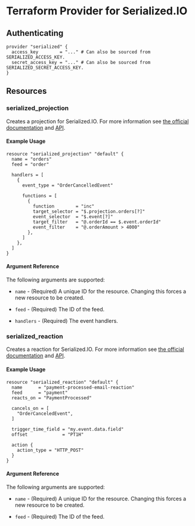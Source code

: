 # Terraform Provider for Serialized.IO

## Authenticating

```hcl
provider "serialized" {
  access_key        = "..." # Can also be sourced from SERIALIZED_ACCESS_KEY.
  secret_access_key = "..." # Can also be sourced from SERIALIZED_SECRET_ACCESS_KEY.
}
```

## Resources

### serialized_projection

Creates a projection for Serialized.IO. For more information see
[the official documentation](https://serialized.io/docs/apis/event-projection/) and
[API](https://serialized.io/api/#tag-Event-Projection-API).


#### Example Usage

```hcl
resource "serialized_projection" "default" {
  name = "orders"
  feed = "order"

  handlers = [
    {
      event_type = "OrderCancelledEvent"

      functions = [
        {
          function        = "inc"
          target_selector = "$.projection.orders[?]"
          event_selector  = "$.event[?]"
          target_filter   = "@.orderId == $.event.orderId"
          event_filter    = "@.orderAmount > 4000"
        },
      ]
    },
  ]
}
```

#### Argument Reference

The following arguments are supported:

* `name` - (Required) A unique ID for the resource.
    Changing this forces a new resource to be created.

* `feed` - (Required) The ID of the feed.

* `handlers` - (Required) The event handlers.

### serialized_reaction

Creates a reaction for Serialized.IO. For more information see
[the official documentation](https://serialized.io/docs/apis/event-reaction/) and
[API](https://serialized.io/api/#tag-Event-Reaction-API).


#### Example Usage

```hcl
resource "serialized_reaction" "default" {
  name      = "payment-processed-email-reaction"
  feed      = "payment"
  reacts_on = "PaymentProcessed"

  cancels_on = [
    "OrderCanceledEvent",
  ]

  trigger_time_field = "my.event.data.field"
  offset             = "PT1H"

  action {
    action_type = "HTTP_POST"
  }
}
```

#### Argument Reference

The following arguments are supported:

* `name` - (Required) A unique ID for the resource.
    Changing this forces a new resource to be created.

* `feed` - (Required) The ID of the feed.